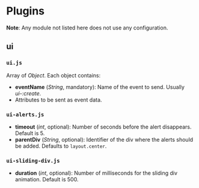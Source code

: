 # Plugins

**Note**: Any module not listed here does not use any configuration.

## ui

### `ui.js`

Array of *Object*. Each object contains:

* **eventName** (*String*, mandatory): Name of the event to send. Usually *ui-<control>:create*.
* Attributes to be sent as event data.

### `ui-alerts.js`

* **timeout** (*int*, optional): Number of seconds before the alert disappears. Default is 5.
* **parentDiv** (*String*, optional): Identifier of the div where the alerts should be added. Defaults to ``layout.center``.

### `ui-sliding-div.js`

* **duration** (*int*, optional): Number of milliseconds for the sliding div animation. Default is 500.
